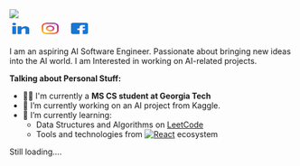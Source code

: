

<div>
  <a href="https://git.io/typing-svg">
    <img src="https://readme-typing-svg.herokuapp.com/?lines=Hello,+There!+👋;This+is+Gagana+Dhanakoti........;Nice+to+meet+you!&color=8D139C&size=30">
  </a>
</div>

<a href="https://www.linkedin.com/in/gaganadhanakoti/" target="_blank">
<img src="https://github.com/GaganaDhanakoti/GaganaDhanakoti/blob/main/Images/Icon/Social/linked-in.svg" alt="Gagana Dhanakoti" height="20" width="30" style= "display: inline-block; margin: 5px;" /></a>
&nbsp;
<a href="https://www.instagram.com/gaganadhanakoti/" target="_blank">
<img src="https://github.com/GaganaDhanakoti/GaganaDhanakoti/blob/main/Images/Icon/Social/instagram.svg" alt="gaganadhanakoti" height="20" width="30" style= "display: inline-block; margin: 5px;"/></a>
&nbsp;
<a href="https://www.facebook.com/profile.php?id=100011399682891" target="_blank">
<img src="https://github.com/GaganaDhanakoti/GaganaDhanakoti/blob/main/Images/Icon/Social/facebook.svg" alt="gaganadhanakoti" height="20" width="30" style= "display: inline-block; margin: 5px;"/></a>
&nbsp;


I am an aspiring AI Software Engineer. Passionate about bringing new ideas into the AI world. I am Interested in working on AI-related projects. 

**Talking about Personal Stuff:**
- 👩‍🎓 I'm currently a **MS CS student at Georgia Tech**
- 🔭 I’m currently working on an AI project from Kaggle. 
- 🌱 I’m currently learning:
     - Data Structures and Algorithms on [LeetCode](https://leetcode.com/u/GaganaD/)
  - Tools and technologies from <a href="#"><img alt="React" src="https://img.shields.io/badge/React-20232a.svg?logo=react&logoColor=%2361DAFB"></a> ecosystem

Still loading.... 


<!--
**GaganaDhanakoti/GaganaDhanakoti** is a ✨ _special_ ✨ repository because its `README.md` (this file) appears on your GitHub profile.

Here are some ideas to get you started:

- 🔭 I’m currently working on ...
- 🌱 I’m currently learning ...
- 👯 I’m looking to collaborate on ...
- 🤔 I’m looking for help with ...
- 💬 Ask me about ...
- 📫 How to reach me: ...
- 😄 Pronouns: ...
- ⚡ Fun fact: ...
-->
